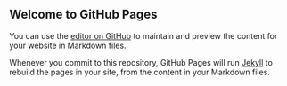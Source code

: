 <!-- Load jQuery and Sheetrock from CDNJS -->
<script src="https://cdnjs.cloudflare.com/ajax/libs/jquery/3.1.0/jquery.min.js"></script>
<script src="https://cdnjs.cloudflare.com/ajax/libs/jquery-sheetrock/1.1.4/dist/sheetrock.min.js"></script>
<script src="js.js"></script>


## Welcome to GitHub Pages

You can use the [editor on GitHub](https://github.com/myhd/ixid-2021/edit/gh-pages/index.md) to maintain and preview the content for your website in Markdown files.

Whenever you commit to this repository, GitHub Pages will run [Jekyll](https://jekyllrb.com/) to rebuild the pages in your site, from the content in your Markdown files.


<table id="statistics" class="table table-condensed table-striped"></table>


